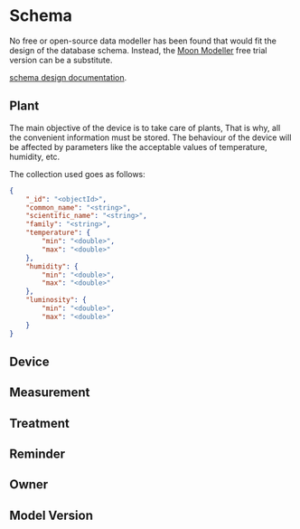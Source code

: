 # Schema

No free or open-source data modeller has been found that would fit the design 
of the database schema. Instead, the 
[Moon Modeller](https://www.datensen.com/download.html) free trial version can
be a substitute.

[schema design documentation](https://github.com/laurapm/UBICUA/tree/master/database/schema_design/design/eco-light.png).

## Plant

The main objective of the device is to take care of plants, That is why, all 
the convenient information must be stored. The behaviour of the device will be 
affected by parameters like the acceptable values of temperature, humidity, 
etc.

The collection used goes as follows:

```json
{
    "_id": "<objectId>",
    "common_name": "<string>",
    "scientific_name": "<string>",
    "family": "<string>",
    "temperature": {
        "min": "<double>",
        "max": "<double>"
    },
    "humidity": {
        "min": "<double>",
        "max": "<double>"
    },
    "luminosity": {
        "min": "<double>",
        "max": "<double>"
    }
}
```

## Device



## Measurement



## Treatment



## Reminder



## Owner



## Model Version




